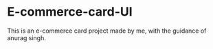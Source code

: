 # E-commerce-card-UI

This is an e-commerce card project made by me, with the guidance of anurag singh.
